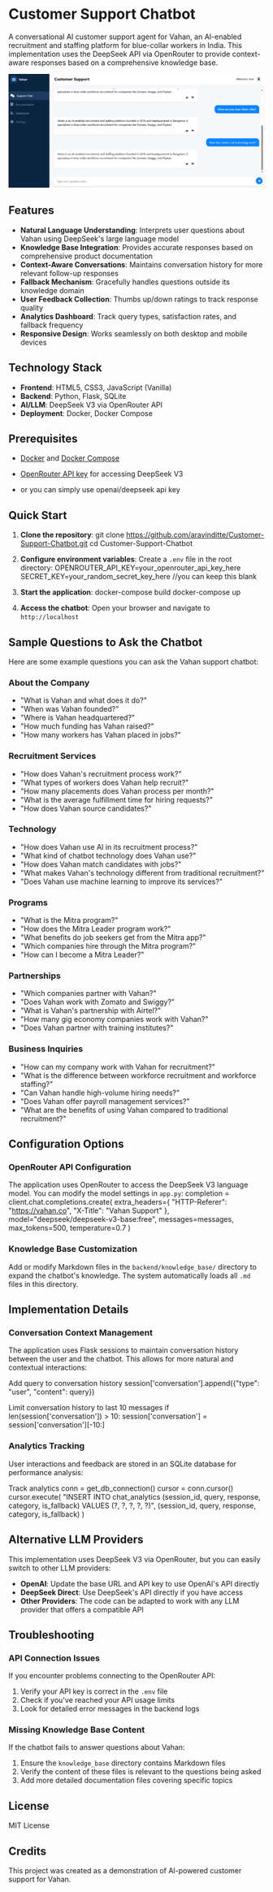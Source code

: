 # Customer Support Chatbot

A conversational AI customer support agent for Vahan, an AI-enabled recruitment and staffing platform for blue-collar workers in India. This implementation uses the DeepSeek API via OpenRouter to provide context-aware responses based on a comprehensive knowledge base.

![Vahan Support Chatbot](demo.png)

## Features

- **Natural Language Understanding**: Interprets user questions about Vahan using DeepSeek's large language model
- **Knowledge Base Integration**: Provides accurate responses based on comprehensive product documentation
- **Context-Aware Conversations**: Maintains conversation history for more relevant follow-up responses
- **Fallback Mechanism**: Gracefully handles questions outside its knowledge domain
- **User Feedback Collection**: Thumbs up/down ratings to track response quality
- **Analytics Dashboard**: Track query types, satisfaction rates, and fallback frequency
- **Responsive Design**: Works seamlessly on both desktop and mobile devices

## Technology Stack

- **Frontend**: HTML5, CSS3, JavaScript (Vanilla)
- **Backend**: Python, Flask, SQLite
- **AI/LLM**: DeepSeek V3 via OpenRouter API
- **Deployment**: Docker, Docker Compose

## Prerequisites

- [Docker](https://www.docker.com/get-started) and [Docker Compose](https://docs.docker.com/compose/install/)
- [OpenRouter API key](https://openrouter.ai/) for accessing DeepSeek V3

- or you can simply use openai/deepseek api key

## Quick Start

1. **Clone the repository**:
   git clone https://github.com/aravinditte/Customer-Support-Chatbot.git
   cd Customer-Support-Chatbot

2. **Configure environment variables**:
Create a `.env` file in the root directory:
   OPENROUTER_API_KEY=your_openrouter_api_key_here
   SECRET_KEY=your_random_secret_key_here  //you can keep this blank


3. **Start the application**:
   docker-compose build
   docker-compose up

4. **Access the chatbot**:
Open your browser and navigate to `http://localhost`


## Sample Questions to Ask the Chatbot

Here are some example questions you can ask the Vahan support chatbot:

### About the Company
- "What is Vahan and what does it do?"
- "When was Vahan founded?"
- "Where is Vahan headquartered?"
- "How much funding has Vahan raised?"
- "How many workers has Vahan placed in jobs?"

### Recruitment Services
- "How does Vahan's recruitment process work?"
- "What types of workers does Vahan help recruit?"
- "How many placements does Vahan process per month?"
- "What is the average fulfillment time for hiring requests?"
- "How does Vahan source candidates?"

### Technology
- "How does Vahan use AI in its recruitment process?"
- "What kind of chatbot technology does Vahan use?"
- "How does Vahan match candidates with jobs?"
- "What makes Vahan's technology different from traditional recruitment?"
- "Does Vahan use machine learning to improve its services?"

### Programs
- "What is the Mitra program?"
- "How does the Mitra Leader program work?"
- "What benefits do job seekers get from the Mitra app?"
- "Which companies hire through the Mitra program?"
- "How can I become a Mitra Leader?"

### Partnerships
- "Which companies partner with Vahan?"
- "Does Vahan work with Zomato and Swiggy?"
- "What is Vahan's partnership with Airtel?"
- "How many gig economy companies work with Vahan?"
- "Does Vahan partner with training institutes?"

### Business Inquiries
- "How can my company work with Vahan for recruitment?"
- "What is the difference between workforce recruitment and workforce staffing?"
- "Can Vahan handle high-volume hiring needs?"
- "Does Vahan offer payroll management services?"
- "What are the benefits of using Vahan compared to traditional recruitment?"

## Configuration Options

### OpenRouter API Configuration

The application uses OpenRouter to access the DeepSeek V3 language model. You can modify the model settings in `app.py`:
   completion = client.chat.completions.create(
   extra_headers={
   "HTTP-Referer": "https://vahan.co",
   "X-Title": "Vahan Support"
   },
   model="deepseek/deepseek-v3-base:free",
   messages=messages,
   max_tokens=500,
   temperature=0.7
   )


### Knowledge Base Customization

Add or modify Markdown files in the `backend/knowledge_base/` directory to expand the chatbot's knowledge. The system automatically loads all `.md` files in this directory.

## Implementation Details

### Conversation Context Management

The application uses Flask sessions to maintain conversation history between the user and the chatbot. This allows for more natural and contextual interactions:

   Add query to conversation history
   session['conversation'].append({"type": "user", "content": query})

   Limit conversation history to last 10 messages
   if len(session['conversation']) > 10:
   session['conversation'] = session['conversation'][-10:]


### Analytics Tracking

User interactions and feedback are stored in an SQLite database for performance analysis:

   Track analytics
      conn = get_db_connection()
      cursor = conn.cursor()
      cursor.execute(
      "INSERT INTO chat_analytics (session_id, query, response, category, is_fallback) VALUES (?, ?, ?, ?, ?)",
      (session_id, query, response, category, is_fallback)
      )


## Alternative LLM Providers

This implementation uses DeepSeek V3 via OpenRouter, but you can easily switch to other LLM providers:

- **OpenAI**: Update the base URL and API key to use OpenAI's API directly
- **DeepSeek Direct**: Use DeepSeek's API directly if you have access
- **Other Providers**: The code can be adapted to work with any LLM provider that offers a compatible API

## Troubleshooting

### API Connection Issues

If you encounter problems connecting to the OpenRouter API:

1. Verify your API key is correct in the `.env` file
2. Check if you've reached your API usage limits
3. Look for detailed error messages in the backend logs

### Missing Knowledge Base Content

If the chatbot fails to answer questions about Vahan:

1. Ensure the `knowledge_base` directory contains Markdown files
2. Verify the content of these files is relevant to the questions being asked
3. Add more detailed documentation files covering specific topics

## License

MIT License

## Credits

This project was created as a demonstration of AI-powered customer support for Vahan.

